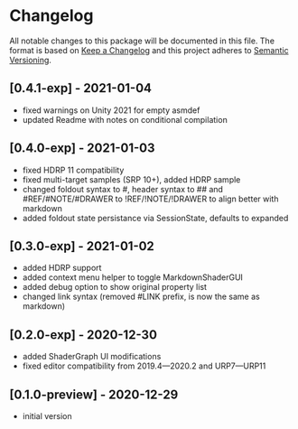 # Changelog
All notable changes to this package will be documented in this file.
The format is based on [Keep a Changelog](http://keepachangelog.com/en/1.0.0/) and this project adheres to [Semantic Versioning](http://semver.org/spec/v2.0.0.html).

## [0.4.1-exp] - 2021-01-04
- fixed warnings on Unity 2021 for empty asmdef
- updated Readme with notes on conditional compilation

## [0.4.0-exp] - 2021-01-03
- fixed HDRP 11 compatibility
- fixed multi-target samples (SRP 10+), added HDRP sample
- changed foldout syntax to #, header syntax to ## and #REF/#NOTE/#DRAWER to !REF/!NOTE/!DRAWER to align better with markdown
- added foldout state persistance via SessionState, defaults to expanded

## [0.3.0-exp] - 2021-01-02
- added HDRP support
- added context menu helper to toggle MarkdownShaderGUI
- added debug option to show original property list
- changed link syntax (removed #LINK prefix, is now the same as markdown)

## [0.2.0-exp] - 2020-12-30
- added ShaderGraph UI modifications
- fixed editor compatibility from 2019.4—2020.2 and URP7—URP11

## [0.1.0-preview] - 2020-12-29
- initial version